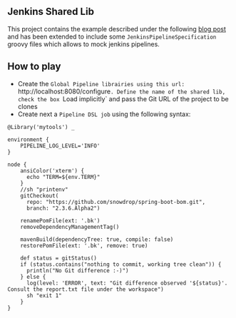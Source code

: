 ## Jenkins Shared Lib

This project contains the example described under the following [blog post](https://itnext.io/how-to-build-your-own-jenkins-shared-library-9dc129db260c)
and has been extended to include some `JenkinsPipelineSpecification` groovy files which allows to mock jenkins pipelines.

## How to play

- Create the `Global Pipeline librairies using this url: `http://localhost:8080/configure`. Define the name of the shared lib, check the box `Load implicitly`
  and pass the Git URL of the project to be clones
- Create next a `Pipeline DSL job` using the following syntax:
```
@Library('mytools') _

environment {
    PIPELINE_LOG_LEVEL='INFO'
}

node {
    ansiColor('xterm') {
      echo "TERM=${env.TERM}"
    }
    //sh "printenv"
    gitCheckout(
      repo: "https://github.com/snowdrop/spring-boot-bom.git",
      branch: "2.3.6.Alpha2")
    
    renamePomFile(ext: '.bk')
    removeDependencyManagementTag()
    
    mavenBuild(dependencyTree: true, compile: false)
    restorePomFile(ext: '.bk', remove: true)
    
    def status = gitStatus()
    if (status.contains("nothing to commit, working tree clean")) {
      println("No Git difference :-)")     
    } else {  
      log(level: 'ERROR', text: "Git difference observed '${status}'. Consult the report.txt file under the workspace")
      sh "exit 1"
    }
}
```